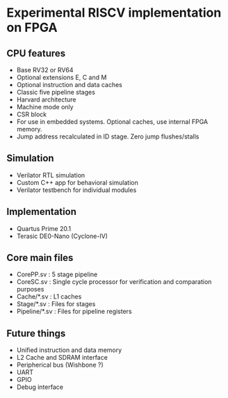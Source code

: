 # Experimental RISCV implementation on FPGA

## CPU features
- Base RV32 or RV64
- Optional extensions E, C and M
- Optional instruction and data caches
- Classic five pipeline stages
- Harvard architecture
- Machine mode only
- CSR block
- For use in embedded systems. Optional caches, use internal FPGA memory.
- Jump address recalculated in ID stage. Zero jump flushes/stalls

## Simulation
- Verilator RTL simulation
- Custom C++ app for behavioral simulation
- Verilator testbench for individual modules

## Implementation
- Quartus Prime 20.1
- Terasic DE0-Nano (Cyclone-IV)

## Core main files
- CorePP.sv      : 5 stage pipeline
- CoreSC.sv      : Single cycle processor for verification and comparation purposes
- Cache/*.sv     : L1 caches
- Stage/*.sv     : Files for stages
- Pipeline/*.sv  : Files for pipeline registers


## Future things
-  Unified instruction and data memory
-  L2 Cache and SDRAM interface
-  Peripherical bus (Wishbone ?)
-  UART
-  GPIO
-  Debug interface